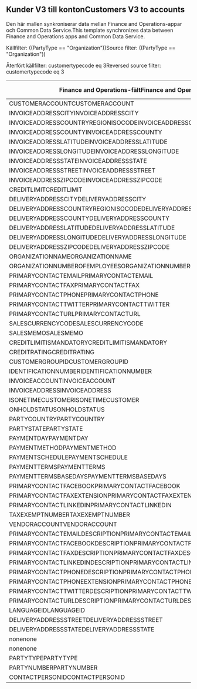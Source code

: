 ## <a name="customers-v3-to-accounts"></a><span data-ttu-id="38f20-101">Kunder V3 till konton</span><span class="sxs-lookup"><span data-stu-id="38f20-101">Customers V3 to accounts</span></span>

<span data-ttu-id="38f20-102">Den här mallen synkroniserar data mellan Finance and Operations-appar och Common Data Service.</span><span class="sxs-lookup"><span data-stu-id="38f20-102">This template synchronizes data between Finance and Operations apps and Common Data Service.</span></span>

<span data-ttu-id="38f20-103">Källfilter: ((PartyType == "Organization"))</span><span class="sxs-lookup"><span data-stu-id="38f20-103">Source filter: ((PartyType == "Organization"))</span></span>

<span data-ttu-id="38f20-104">Återfört källfilter: customertypecode eq 3</span><span class="sxs-lookup"><span data-stu-id="38f20-104">Reversed source filter: customertypecode eq 3</span></span>

<span data-ttu-id="38f20-105">Finance and Operations-fält</span><span class="sxs-lookup"><span data-stu-id="38f20-105">Finance and Operations field</span></span> | <span data-ttu-id="38f20-106">Mappningstyp</span><span class="sxs-lookup"><span data-stu-id="38f20-106">Map type</span></span> | <span data-ttu-id="38f20-107">Övriga Dynamics 365-fält</span><span class="sxs-lookup"><span data-stu-id="38f20-107">Other Dynamics 365 field</span></span> | <span data-ttu-id="38f20-108">Standardvärde</span><span class="sxs-lookup"><span data-stu-id="38f20-108">Default value</span></span>
---|---|---|---
<span data-ttu-id="38f20-109">CUSTOMERACCOUNT</span><span class="sxs-lookup"><span data-stu-id="38f20-109">CUSTOMERACCOUNT</span></span> | = | <span data-ttu-id="38f20-110">accountnumber</span><span class="sxs-lookup"><span data-stu-id="38f20-110">accountnumber</span></span> | 
<span data-ttu-id="38f20-111">INVOICEADDRESSCITY</span><span class="sxs-lookup"><span data-stu-id="38f20-111">INVOICEADDRESSCITY</span></span> | = | <span data-ttu-id="38f20-112">address2_city</span><span class="sxs-lookup"><span data-stu-id="38f20-112">address2_city</span></span> | 
<span data-ttu-id="38f20-113">INVOICEADDRESSCOUNTRYREGIONISOCODE</span><span class="sxs-lookup"><span data-stu-id="38f20-113">INVOICEADDRESSCOUNTRYREGIONISOCODE</span></span> | = | <span data-ttu-id="38f20-114">address2_country</span><span class="sxs-lookup"><span data-stu-id="38f20-114">address2_country</span></span> | 
<span data-ttu-id="38f20-115">INVOICEADDRESSCOUNTY</span><span class="sxs-lookup"><span data-stu-id="38f20-115">INVOICEADDRESSCOUNTY</span></span> | = | <span data-ttu-id="38f20-116">address2_county</span><span class="sxs-lookup"><span data-stu-id="38f20-116">address2_county</span></span> | 
<span data-ttu-id="38f20-117">INVOICEADDRESSLATITUDE</span><span class="sxs-lookup"><span data-stu-id="38f20-117">INVOICEADDRESSLATITUDE</span></span> | > | <span data-ttu-id="38f20-118">address2_latitude</span><span class="sxs-lookup"><span data-stu-id="38f20-118">address2_latitude</span></span> | 
<span data-ttu-id="38f20-119">INVOICEADDRESSLONGITUDE</span><span class="sxs-lookup"><span data-stu-id="38f20-119">INVOICEADDRESSLONGITUDE</span></span> | > | <span data-ttu-id="38f20-120">address2_longitude</span><span class="sxs-lookup"><span data-stu-id="38f20-120">address2_longitude</span></span> | 
<span data-ttu-id="38f20-121">INVOICEADDRESSSTATE</span><span class="sxs-lookup"><span data-stu-id="38f20-121">INVOICEADDRESSSTATE</span></span> | = | <span data-ttu-id="38f20-122">address2_stateorprovince</span><span class="sxs-lookup"><span data-stu-id="38f20-122">address2_stateorprovince</span></span> | 
<span data-ttu-id="38f20-123">INVOICEADDRESSSTREET</span><span class="sxs-lookup"><span data-stu-id="38f20-123">INVOICEADDRESSSTREET</span></span> | = | <span data-ttu-id="38f20-124">address2_line1</span><span class="sxs-lookup"><span data-stu-id="38f20-124">address2_line1</span></span> | 
<span data-ttu-id="38f20-125">INVOICEADDRESSZIPCODE</span><span class="sxs-lookup"><span data-stu-id="38f20-125">INVOICEADDRESSZIPCODE</span></span> | = | <span data-ttu-id="38f20-126">address2_postalcode</span><span class="sxs-lookup"><span data-stu-id="38f20-126">address2_postalcode</span></span> | 
<span data-ttu-id="38f20-127">CREDITLIMIT</span><span class="sxs-lookup"><span data-stu-id="38f20-127">CREDITLIMIT</span></span> | = | <span data-ttu-id="38f20-128">creditlimit</span><span class="sxs-lookup"><span data-stu-id="38f20-128">creditlimit</span></span> | 
<span data-ttu-id="38f20-129">DELIVERYADDRESSCITY</span><span class="sxs-lookup"><span data-stu-id="38f20-129">DELIVERYADDRESSCITY</span></span> | = | <span data-ttu-id="38f20-130">address1_city</span><span class="sxs-lookup"><span data-stu-id="38f20-130">address1_city</span></span> | 
<span data-ttu-id="38f20-131">DELIVERYADDRESSCOUNTRYREGIONISOCODE</span><span class="sxs-lookup"><span data-stu-id="38f20-131">DELIVERYADDRESSCOUNTRYREGIONISOCODE</span></span> | = | <span data-ttu-id="38f20-132">address1_country</span><span class="sxs-lookup"><span data-stu-id="38f20-132">address1_country</span></span> | 
<span data-ttu-id="38f20-133">DELIVERYADDRESSCOUNTY</span><span class="sxs-lookup"><span data-stu-id="38f20-133">DELIVERYADDRESSCOUNTY</span></span> | = | <span data-ttu-id="38f20-134">address1_county</span><span class="sxs-lookup"><span data-stu-id="38f20-134">address1_county</span></span> | 
<span data-ttu-id="38f20-135">DELIVERYADDRESSLATITUDE</span><span class="sxs-lookup"><span data-stu-id="38f20-135">DELIVERYADDRESSLATITUDE</span></span> | > | <span data-ttu-id="38f20-136">address1_latitude</span><span class="sxs-lookup"><span data-stu-id="38f20-136">address1_latitude</span></span> | 
<span data-ttu-id="38f20-137">DELIVERYADDRESSLONGITUDE</span><span class="sxs-lookup"><span data-stu-id="38f20-137">DELIVERYADDRESSLONGITUDE</span></span> | > | <span data-ttu-id="38f20-138">address1_longitude</span><span class="sxs-lookup"><span data-stu-id="38f20-138">address1_longitude</span></span> | 
<span data-ttu-id="38f20-139">DELIVERYADDRESSZIPCODE</span><span class="sxs-lookup"><span data-stu-id="38f20-139">DELIVERYADDRESSZIPCODE</span></span> | = | <span data-ttu-id="38f20-140">address1_postalcode</span><span class="sxs-lookup"><span data-stu-id="38f20-140">address1_postalcode</span></span> | 
<span data-ttu-id="38f20-141">ORGANIZATIONNAME</span><span class="sxs-lookup"><span data-stu-id="38f20-141">ORGANIZATIONNAME</span></span> | = | <span data-ttu-id="38f20-142">name</span><span class="sxs-lookup"><span data-stu-id="38f20-142">name</span></span> | 
<span data-ttu-id="38f20-143">ORGANIZATIONNUMBEROFEMPLOYEES</span><span class="sxs-lookup"><span data-stu-id="38f20-143">ORGANIZATIONNUMBEROFEMPLOYEES</span></span> | = | <span data-ttu-id="38f20-144">numberofemployees</span><span class="sxs-lookup"><span data-stu-id="38f20-144">numberofemployees</span></span> | 
<span data-ttu-id="38f20-145">PRIMARYCONTACTEMAIL</span><span class="sxs-lookup"><span data-stu-id="38f20-145">PRIMARYCONTACTEMAIL</span></span> | = | <span data-ttu-id="38f20-146">emailaddress1</span><span class="sxs-lookup"><span data-stu-id="38f20-146">emailaddress1</span></span> | 
<span data-ttu-id="38f20-147">PRIMARYCONTACTFAX</span><span class="sxs-lookup"><span data-stu-id="38f20-147">PRIMARYCONTACTFAX</span></span> | = | <span data-ttu-id="38f20-148">fax</span><span class="sxs-lookup"><span data-stu-id="38f20-148">fax</span></span> | 
<span data-ttu-id="38f20-149">PRIMARYCONTACTPHONE</span><span class="sxs-lookup"><span data-stu-id="38f20-149">PRIMARYCONTACTPHONE</span></span> | = | <span data-ttu-id="38f20-150">telephone1</span><span class="sxs-lookup"><span data-stu-id="38f20-150">telephone1</span></span> | 
<span data-ttu-id="38f20-151">PRIMARYCONTACTTWITTER</span><span class="sxs-lookup"><span data-stu-id="38f20-151">PRIMARYCONTACTTWITTER</span></span> | = | <span data-ttu-id="38f20-152">primarytwitterid</span><span class="sxs-lookup"><span data-stu-id="38f20-152">primarytwitterid</span></span> | 
<span data-ttu-id="38f20-153">PRIMARYCONTACTURL</span><span class="sxs-lookup"><span data-stu-id="38f20-153">PRIMARYCONTACTURL</span></span> | = | <span data-ttu-id="38f20-154">websiteurl</span><span class="sxs-lookup"><span data-stu-id="38f20-154">websiteurl</span></span> | 
<span data-ttu-id="38f20-155">SALESCURRENCYCODE</span><span class="sxs-lookup"><span data-stu-id="38f20-155">SALESCURRENCYCODE</span></span> | = | <span data-ttu-id="38f20-156">transactioncurrencyid.isocurrencycode</span><span class="sxs-lookup"><span data-stu-id="38f20-156">transactioncurrencyid.isocurrencycode</span></span> | 
<span data-ttu-id="38f20-157">SALESMEMO</span><span class="sxs-lookup"><span data-stu-id="38f20-157">SALESMEMO</span></span> | = | <span data-ttu-id="38f20-158">description</span><span class="sxs-lookup"><span data-stu-id="38f20-158">description</span></span> | 
<span data-ttu-id="38f20-159">CREDITLIMITISMANDATORY</span><span class="sxs-lookup"><span data-stu-id="38f20-159">CREDITLIMITISMANDATORY</span></span> | >< | <span data-ttu-id="38f20-160">msdyn_creditlimitismandatory</span><span class="sxs-lookup"><span data-stu-id="38f20-160">msdyn_creditlimitismandatory</span></span> | 
<span data-ttu-id="38f20-161">CREDITRATING</span><span class="sxs-lookup"><span data-stu-id="38f20-161">CREDITRATING</span></span> | = | <span data-ttu-id="38f20-162">msdyn_creditrating</span><span class="sxs-lookup"><span data-stu-id="38f20-162">msdyn_creditrating</span></span> | 
<span data-ttu-id="38f20-163">CUSTOMERGROUPID</span><span class="sxs-lookup"><span data-stu-id="38f20-163">CUSTOMERGROUPID</span></span> | = | <span data-ttu-id="38f20-164">msdyn_customergroupid.msdyn_groupid</span><span class="sxs-lookup"><span data-stu-id="38f20-164">msdyn_customergroupid.msdyn_groupid</span></span> | 
<span data-ttu-id="38f20-165">IDENTIFICATIONNUMBER</span><span class="sxs-lookup"><span data-stu-id="38f20-165">IDENTIFICATIONNUMBER</span></span> | = | <span data-ttu-id="38f20-166">msdyn_identificationnumber</span><span class="sxs-lookup"><span data-stu-id="38f20-166">msdyn_identificationnumber</span></span> | 
<span data-ttu-id="38f20-167">INVOICEACCOUNT</span><span class="sxs-lookup"><span data-stu-id="38f20-167">INVOICEACCOUNT</span></span> | = | <span data-ttu-id="38f20-168">msdyn_billingaccount.accountnumber</span><span class="sxs-lookup"><span data-stu-id="38f20-168">msdyn_billingaccount.accountnumber</span></span> | 
<span data-ttu-id="38f20-169">INVOICEADDRESS</span><span class="sxs-lookup"><span data-stu-id="38f20-169">INVOICEADDRESS</span></span> | >< | <span data-ttu-id="38f20-170">msdyn_invoiceaddress</span><span class="sxs-lookup"><span data-stu-id="38f20-170">msdyn_invoiceaddress</span></span> | 
<span data-ttu-id="38f20-171">ISONETIMECUSTOMER</span><span class="sxs-lookup"><span data-stu-id="38f20-171">ISONETIMECUSTOMER</span></span> | >< | <span data-ttu-id="38f20-172">msdyn_onetimecustomer</span><span class="sxs-lookup"><span data-stu-id="38f20-172">msdyn_onetimecustomer</span></span> | 
<span data-ttu-id="38f20-173">ONHOLDSTATUS</span><span class="sxs-lookup"><span data-stu-id="38f20-173">ONHOLDSTATUS</span></span> | >< | <span data-ttu-id="38f20-174">msdyn_onholdstatus</span><span class="sxs-lookup"><span data-stu-id="38f20-174">msdyn_onholdstatus</span></span> | 
<span data-ttu-id="38f20-175">PARTYCOUNTRY</span><span class="sxs-lookup"><span data-stu-id="38f20-175">PARTYCOUNTRY</span></span> | = | <span data-ttu-id="38f20-176">msdyn_partycountry</span><span class="sxs-lookup"><span data-stu-id="38f20-176">msdyn_partycountry</span></span> | 
<span data-ttu-id="38f20-177">PARTYSTATE</span><span class="sxs-lookup"><span data-stu-id="38f20-177">PARTYSTATE</span></span> | = | <span data-ttu-id="38f20-178">msdyn_partystateprovince</span><span class="sxs-lookup"><span data-stu-id="38f20-178">msdyn_partystateprovince</span></span> | 
<span data-ttu-id="38f20-179">PAYMENTDAY</span><span class="sxs-lookup"><span data-stu-id="38f20-179">PAYMENTDAY</span></span> | = | <span data-ttu-id="38f20-180">msdyn_paymentday.msdyn_name</span><span class="sxs-lookup"><span data-stu-id="38f20-180">msdyn_paymentday.msdyn_name</span></span> | 
<span data-ttu-id="38f20-181">PAYMENTMETHOD</span><span class="sxs-lookup"><span data-stu-id="38f20-181">PAYMENTMETHOD</span></span> | = | <span data-ttu-id="38f20-182">msdyn_customerpaymentmethod.msdyn_name</span><span class="sxs-lookup"><span data-stu-id="38f20-182">msdyn_customerpaymentmethod.msdyn_name</span></span> | 
<span data-ttu-id="38f20-183">PAYMENTSCHEDULE</span><span class="sxs-lookup"><span data-stu-id="38f20-183">PAYMENTSCHEDULE</span></span> | = | <span data-ttu-id="38f20-184">msdyn_paymentschedule.msdyn_name</span><span class="sxs-lookup"><span data-stu-id="38f20-184">msdyn_paymentschedule.msdyn_name</span></span> | 
<span data-ttu-id="38f20-185">PAYMENTTERMS</span><span class="sxs-lookup"><span data-stu-id="38f20-185">PAYMENTTERMS</span></span> | = | <span data-ttu-id="38f20-186">msdyn_paymentterm.msdyn_name</span><span class="sxs-lookup"><span data-stu-id="38f20-186">msdyn_paymentterm.msdyn_name</span></span> | 
<span data-ttu-id="38f20-187">PAYMENTTERMSBASEDAYS</span><span class="sxs-lookup"><span data-stu-id="38f20-187">PAYMENTTERMSBASEDAYS</span></span> | = | <span data-ttu-id="38f20-188">msdyn_paymenttermsbasedays</span><span class="sxs-lookup"><span data-stu-id="38f20-188">msdyn_paymenttermsbasedays</span></span> | 
<span data-ttu-id="38f20-189">PRIMARYCONTACTFACEBOOK</span><span class="sxs-lookup"><span data-stu-id="38f20-189">PRIMARYCONTACTFACEBOOK</span></span> | = | <span data-ttu-id="38f20-190">msdyn_primaryfacebookid</span><span class="sxs-lookup"><span data-stu-id="38f20-190">msdyn_primaryfacebookid</span></span> | 
<span data-ttu-id="38f20-191">PRIMARYCONTACTFAXEXTENSION</span><span class="sxs-lookup"><span data-stu-id="38f20-191">PRIMARYCONTACTFAXEXTENSION</span></span> | = | <span data-ttu-id="38f20-192">msdyn_faxextension</span><span class="sxs-lookup"><span data-stu-id="38f20-192">msdyn_faxextension</span></span> | 
<span data-ttu-id="38f20-193">PRIMARYCONTACTLINKEDIN</span><span class="sxs-lookup"><span data-stu-id="38f20-193">PRIMARYCONTACTLINKEDIN</span></span> | = | <span data-ttu-id="38f20-194">msdyn_primarylinkedinid</span><span class="sxs-lookup"><span data-stu-id="38f20-194">msdyn_primarylinkedinid</span></span> | 
<span data-ttu-id="38f20-195">TAXEXEMPTNUMBER</span><span class="sxs-lookup"><span data-stu-id="38f20-195">TAXEXEMPTNUMBER</span></span> | = | <span data-ttu-id="38f20-196">msdyn_taxexemptnumber</span><span class="sxs-lookup"><span data-stu-id="38f20-196">msdyn_taxexemptnumber</span></span> | 
<span data-ttu-id="38f20-197">VENDORACCOUNT</span><span class="sxs-lookup"><span data-stu-id="38f20-197">VENDORACCOUNT</span></span> | = | <span data-ttu-id="38f20-198">msdyn_vendor.msdyn_vendoraccountnumber</span><span class="sxs-lookup"><span data-stu-id="38f20-198">msdyn_vendor.msdyn_vendoraccountnumber</span></span> | 
<span data-ttu-id="38f20-199">PRIMARYCONTACTEMAILDESCRIPTION</span><span class="sxs-lookup"><span data-stu-id="38f20-199">PRIMARYCONTACTEMAILDESCRIPTION</span></span> | = | <span data-ttu-id="38f20-200">msdyn_emailaddress1description</span><span class="sxs-lookup"><span data-stu-id="38f20-200">msdyn_emailaddress1description</span></span> | 
<span data-ttu-id="38f20-201">PRIMARYCONTACTFACEBOOKDESCRIPTION</span><span class="sxs-lookup"><span data-stu-id="38f20-201">PRIMARYCONTACTFACEBOOKDESCRIPTION</span></span> | = | <span data-ttu-id="38f20-202">msdyn_primaryfacebookdescription</span><span class="sxs-lookup"><span data-stu-id="38f20-202">msdyn_primaryfacebookdescription</span></span> | 
<span data-ttu-id="38f20-203">PRIMARYCONTACTFAXDESCRIPTION</span><span class="sxs-lookup"><span data-stu-id="38f20-203">PRIMARYCONTACTFAXDESCRIPTION</span></span> | = | <span data-ttu-id="38f20-204">msdyn_faxdescription</span><span class="sxs-lookup"><span data-stu-id="38f20-204">msdyn_faxdescription</span></span> | 
<span data-ttu-id="38f20-205">PRIMARYCONTACTLINKEDINDESCRIPTION</span><span class="sxs-lookup"><span data-stu-id="38f20-205">PRIMARYCONTACTLINKEDINDESCRIPTION</span></span> | = | <span data-ttu-id="38f20-206">msdyn_primarylinkedindescrption</span><span class="sxs-lookup"><span data-stu-id="38f20-206">msdyn_primarylinkedindescrption</span></span> | 
<span data-ttu-id="38f20-207">PRIMARYCONTACTPHONEDESCRIPTION</span><span class="sxs-lookup"><span data-stu-id="38f20-207">PRIMARYCONTACTPHONEDESCRIPTION</span></span> | = | <span data-ttu-id="38f20-208">msdyn_telephone1description</span><span class="sxs-lookup"><span data-stu-id="38f20-208">msdyn_telephone1description</span></span> | 
<span data-ttu-id="38f20-209">PRIMARYCONTACTPHONEEXTENSION</span><span class="sxs-lookup"><span data-stu-id="38f20-209">PRIMARYCONTACTPHONEEXTENSION</span></span> | = | <span data-ttu-id="38f20-210">msdyn_telephone1extension</span><span class="sxs-lookup"><span data-stu-id="38f20-210">msdyn_telephone1extension</span></span> | 
<span data-ttu-id="38f20-211">PRIMARYCONTACTTWITTERDESCRIPTION</span><span class="sxs-lookup"><span data-stu-id="38f20-211">PRIMARYCONTACTTWITTERDESCRIPTION</span></span> | = | <span data-ttu-id="38f20-212">msdyn_primarytwitteriddescription</span><span class="sxs-lookup"><span data-stu-id="38f20-212">msdyn_primarytwitteriddescription</span></span> | 
<span data-ttu-id="38f20-213">PRIMARYCONTACTURLDESCRIPTION</span><span class="sxs-lookup"><span data-stu-id="38f20-213">PRIMARYCONTACTURLDESCRIPTION</span></span> | = | <span data-ttu-id="38f20-214">msdyn_websiteurldescription</span><span class="sxs-lookup"><span data-stu-id="38f20-214">msdyn_websiteurldescription</span></span> | 
<span data-ttu-id="38f20-215">LANGUAGEID</span><span class="sxs-lookup"><span data-stu-id="38f20-215">LANGUAGEID</span></span> | << | <span data-ttu-id="38f20-216">none</span><span class="sxs-lookup"><span data-stu-id="38f20-216">none</span></span> | <span data-ttu-id="38f20-217">en-us</span><span class="sxs-lookup"><span data-stu-id="38f20-217">en-us</span></span>
<span data-ttu-id="38f20-218">DELIVERYADDRESSSTREET</span><span class="sxs-lookup"><span data-stu-id="38f20-218">DELIVERYADDRESSSTREET</span></span> | = | <span data-ttu-id="38f20-219">address1_line1</span><span class="sxs-lookup"><span data-stu-id="38f20-219">address1_line1</span></span> | 
<span data-ttu-id="38f20-220">DELIVERYADDRESSSTATE</span><span class="sxs-lookup"><span data-stu-id="38f20-220">DELIVERYADDRESSSTATE</span></span> | = | <span data-ttu-id="38f20-221">address1_stateorprovince</span><span class="sxs-lookup"><span data-stu-id="38f20-221">address1_stateorprovince</span></span> | 
<span data-ttu-id="38f20-222">none</span><span class="sxs-lookup"><span data-stu-id="38f20-222">none</span></span> | >> | <span data-ttu-id="38f20-223">address1_addresstypecode</span><span class="sxs-lookup"><span data-stu-id="38f20-223">address1_addresstypecode</span></span> | <span data-ttu-id="38f20-224">2</span><span class="sxs-lookup"><span data-stu-id="38f20-224">2</span></span>
<span data-ttu-id="38f20-225">none</span><span class="sxs-lookup"><span data-stu-id="38f20-225">none</span></span> | >> | <span data-ttu-id="38f20-226">customertypecode</span><span class="sxs-lookup"><span data-stu-id="38f20-226">customertypecode</span></span> | <span data-ttu-id="38f20-227">3</span><span class="sxs-lookup"><span data-stu-id="38f20-227">3</span></span>
<span data-ttu-id="38f20-228">PARTYTYPE</span><span class="sxs-lookup"><span data-stu-id="38f20-228">PARTYTYPE</span></span> | << | <span data-ttu-id="38f20-229">none</span><span class="sxs-lookup"><span data-stu-id="38f20-229">none</span></span> | <span data-ttu-id="38f20-230">Organization</span><span class="sxs-lookup"><span data-stu-id="38f20-230">Organization</span></span>
<span data-ttu-id="38f20-231">PARTYNUMBER</span><span class="sxs-lookup"><span data-stu-id="38f20-231">PARTYNUMBER</span></span> | = | <span data-ttu-id="38f20-232">msdyn_partynumber</span><span class="sxs-lookup"><span data-stu-id="38f20-232">msdyn_partynumber</span></span> | 
<span data-ttu-id="38f20-233">CONTACTPERSONID</span><span class="sxs-lookup"><span data-stu-id="38f20-233">CONTACTPERSONID</span></span> | = | <span data-ttu-id="38f20-234">primarycontactid.msdyn_contactpersonid</span><span class="sxs-lookup"><span data-stu-id="38f20-234">primarycontactid.msdyn_contactpersonid</span></span> | 
